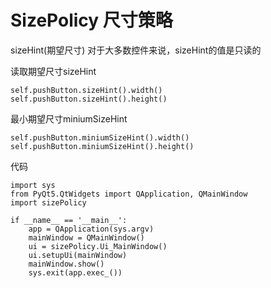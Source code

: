 # SizePolicy 尺寸策略
sizeHint(期望尺寸)
对于大多数控件来说，sizeHint的值是只读的

读取期望尺寸sizeHint
```
self.pushButton.sizeHint().width()
self.pushButton.sizeHint().height()
```
最小期望尺寸miniumSizeHint
```
self.pushButton.miniumSizeHint().width()
self.pushButton.miniumSizeHint().height()
```
代码
```
import sys
from PyQt5.QtWidgets import QApplication, QMainWindow
import sizePolicy

if __name__ == '__main__':
    app = QApplication(sys.argv)
    mainWindow = QMainWindow()
    ui = sizePolicy.Ui_MainWindow()
    ui.setupUi(mainWindow)
    mainWindow.show()
    sys.exit(app.exec_())
```



